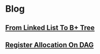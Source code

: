 # Blog

## [From Linked List To B+ Tree](Articles/From_Linked_List_To_B+_Tree/README.md)

## [Register Allocation On DAG](Articles/Register_Allocation_On_DAG/README.md)
